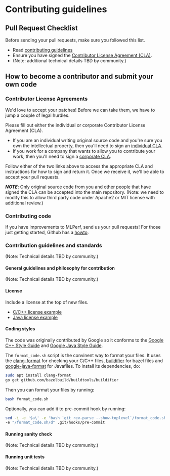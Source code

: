 # Contributing guidelines

## Pull Request Checklist

Before sending your pull requests, make sure you followed this list.

- Read [contributing guidelines](CONTRIBUTING.md)
- Ensure you have signed the [Contributor License Agreement (CLA)](https://cla.developers.google.com/).
- (Note: additional technical details TBD by community.)

## How to become a contributor and submit your own code

### Contributor License Agreements

We'd love to accept your patches! Before we can take them, we have to jump a couple of legal hurdles.

Please fill out either the individual or corporate Contributor License Agreement (CLA).

  * If you are an individual writing original source code and you're sure you own the intellectual property, then you'll need to sign an [individual CLA](https://code.google.com/legal/individual-cla-v1.0.html).
  * If you work for a company that wants to allow you to contribute your work, then you'll need to sign a [corporate CLA](https://code.google.com/legal/corporate-cla-v1.0.html).

Follow either of the two links above to access the appropriate CLA and instructions for how to sign and return it. Once we receive it, we'll be able to accept your pull requests.

***NOTE***: Only original source code from you and other people that have signed the CLA can be accepted into the main repository. (Note: we need to modify this to allow third party code under Apache2 or MIT license with additional review.)

### Contributing code

If you have improvements to MLPerf, send us your pull requests! For those
just getting started, Github has a [howto](https://help.github.com/articles/using-pull-requests/).

### Contribution guidelines and standards

(Note: Technical details TBD by community.)

#### General guidelines and philosophy for contribution

(Note: Technical details TBD by community.)

#### License

Include a license at the top of new files.

*   [C/C++ license example](https://github.com/mlperf/policies/blob/master/license_example.cpp)
*   [Java license example](https://github.com/mlperf/policies/blob/master/license_example.cpp)

#### Coding styles

The code was originally contributed by Google so it conforms to the
[Google C++ Style Guide](https://google.github.io/styleguide/cppguide.html) and
[Google Java Style Guide](https://google.github.io/styleguide/javaguide.html).

The `format_code.sh` script is the convinent way to format your files. It uses the
[clang-format](https://clang.llvm.org/docs/ClangFormat.html) for checking your C/C++ files,
[buildifier](https://github.com/bazelbuild/buildtools/tree/master/buildifier) for bazel files and
[google-java-format](https://github.com/google/google-java-format) for Javafiles.
To install its dependencies, do:

```bash
sudo apt install clang-format
go get github.com/bazelbuild/buildtools/buildifier
```

Then you can format your files by running:
```bash
bash format_code.sh
```

Optionally, you can add it to pre-commit hook by running:
```bash
sed -i -e '$a\' -e 'bash `git rev-parse --show-toplevel`/format_code.sh && git add *' \
-e "/format_code.sh/d" .git/hooks/pre-commit
```

#### Running sanity check

(Note: Technical details TBD by community.)

#### Running unit tests

(Note: Technical details TBD by community.)
